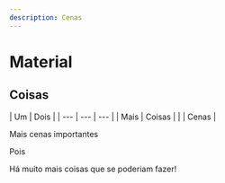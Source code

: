 ```yaml
---
description: Cenas
---
```


# Material

## Coisas

| Um | Dois |
| --- | --- | --- |
| Mais | Coisas |
|  | Cenas |

Mais cenas importantes

Pois

Há muito mais coisas que se poderiam fazer!